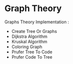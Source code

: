 # Graph Theory
Graphs Theory Implementation :
 - Create Tree Or Graphs
 - Dijkstra Algorithm
 - Kruskal Algorithm
 - Coloring Graph
 - Prufer Tree To Code
 - Prufer Code To Tree
